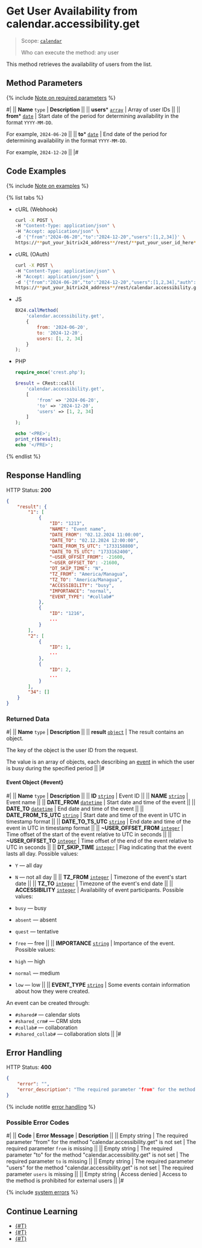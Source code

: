 # Get User Availability from calendar.accessibility.get

> Scope: [`calendar`](../../scopes/permissions.md)
>
> Who can execute the method: any user

This method retrieves the availability of users from the list.

## Method Parameters

{% include [Note on required parameters](../../../_includes/required.md) %}

#|
|| **Name**
`type` | **Description** ||
|| **users***
[`array`](../../data-types.md) | Array of user IDs ||
|| **from***
[`date`](../../data-types.md) | Start date of the period for determining availability in the format `YYYY-MM-DD`.

For example, `2024-06-20` ||
|| **to***
[`date`](../../data-types.md) | End date of the period for determining availability in the format `YYYY-MM-DD`.

For example, `2024-12-20`  ||
|#

## Code Examples

{% include [Note on examples](../../../_includes/examples.md) %}

{% list tabs %}

- cURL (Webhook)

    ```bash
    curl -X POST \
    -H "Content-Type: application/json" \
    -H "Accept: application/json" \
    -d '{"from":"2024-06-20","to":"2024-12-20","users":[1,2,34]}' \
    https://**put_your_bitrix24_address**/rest/**put_your_user_id_here**/**put_your_webhook_here**/calendar.accessibility.get
    ```

- cURL (OAuth)

    ```bash
    curl -X POST \
    -H "Content-Type: application/json" \
    -H "Accept: application/json" \
    -d '{"from":"2024-06-20","to":"2024-12-20","users":[1,2,34],"auth":"**put_access_token_here**"}' \
    https://**put_your_bitrix24_address**/rest/calendar.accessibility.get
    ```

- JS

    ```js
    BX24.callMethod(
        'calendar.accessibility.get',
        {
            from: '2024-06-20',
            to: '2024-12-20',
            users: [1, 2, 34]
        }
    );
    ```

- PHP

    ```php
    require_once('crest.php');

    $result = CRest::call(
        'calendar.accessibility.get',
        [
            'from' => '2024-06-20',
            'to' => '2024-12-20',
            'users' => [1, 2, 34]
        ]
    );

    echo '<PRE>';
    print_r($result);
    echo '</PRE>';
    ```

{% endlist %}

## Response Handling

HTTP Status: **200**

```json
{
    "result": {
        "1": [
            {
                "ID": "1213",
                "NAME": "Event name",
                "DATE_FROM": "02.12.2024 11:00:00",
                "DATE_TO": "02.12.2024 12:00:00",
                "DATE_FROM_TS_UTC": "1733158800",
                "DATE_TO_TS_UTC": "1733162400",
                "~USER_OFFSET_FROM": -21600,
                "~USER_OFFSET_TO": -21600,
                "DT_SKIP_TIME": "N",
                "TZ_FROM": "America/Managua",
                "TZ_TO": "America/Managua",
                "ACCESSIBILITY": "busy",
                "IMPORTANCE": "normal",
                "EVENT_TYPE": "#collab#"
            },
            {
                "ID": "1216",
                ...
            }
        ],
        "2": [
            {
                "ID": 1,
                ...
            },
            {
                "ID": 2,
                ...
            }
        ],
        "34": []
    }
}
```

### Returned Data

#|
|| **Name**
`type` | **Description** ||
|| **result**
[`object`](../../data-types.md) | The result contains an object.

The key of the object is the user ID from the request.

The value is an array of objects, each describing an [event](#event) in which the user is busy during the specified period ||
|#

#### Event Object {#event}

#|
|| **Name**
`type` | **Description** ||
|| **ID**
[`string`](../../data-types.md) | Event ID ||
|| **NAME**
[`string`](../../data-types.md) | Event name ||
|| **DATE_FROM**
[`datetime`](../../data-types.md) | Start date and time of the event ||
|| **DATE_TO**
[`datetime`](../../data-types.md) | End date and time of the event ||
|| **DATE_FROM_TS_UTC**
[`string`](../../data-types.md) | Start date and time of the event in UTC in timestamp format ||
|| **DATE_TO_TS_UTC**
[`string`](../../data-types.md) | End date and time of the event in UTC in timestamp format ||
|| **~USER_OFFSET_FROM**
[`integer`](../../data-types.md) | Time offset of the start of the event relative to UTC in seconds ||
|| **~USER_OFFSET_TO**
[`integer`](../../data-types.md) | Time offset of the end of the event relative to UTC in seconds ||
|| **DT_SKIP_TIME**
[`integer`](../../data-types.md) | Flag indicating that the event lasts all day. Possible values:
- `Y` — all day
- `N` — not all day ||
|| **TZ_FROM**
[`integer`](../../data-types.md) | Timezone of the event's start date ||
|| **TZ_TO**
[`integer`](../../data-types.md) | Timezone of the event's end date ||
|| **ACCESSIBILITY**
[`integer`](../../data-types.md) | Availability of event participants. Possible values:

- `busy` — busy
- `absent` — absent
- `quest` — tentative
- `free` — free ||
|| **IMPORTANCE**
[`string`](../../data-types.md) | Importance of the event. Possible values:

- `high` — high
- `normal` — medium
- `low` — low ||
|| **EVENT_TYPE**
[`string`](../../data-types.md) | Some events contain information about how they were created.

An event can be created through:

- `#shared#` — calendar slots
- `#shared_crm#` — CRM slots
- `#collab#` — collaboration
- `#shared_collab#` — collaboration slots ||
|#

## Error Handling

HTTP Status: **400**

```json
{
    "error": "",
    "error_description": "The required parameter "from" for the method "calendar.accessibility.get" is not set"
}
```

{% include notitle [error handling](../../../_includes/error-info.md) %}

### Possible Error Codes

#|
|| **Code** | **Error Message** | **Description** ||
|| Empty string | The required parameter "from" for the method "calendar.accessibility.get" is not set | The required parameter `from` is missing ||
|| Empty string | The required parameter "to" for the method "calendar.accessibility.get" is not set | The required parameter `to` is missing ||
|| Empty string | The required parameter "users" for the method "calendar.accessibility.get" is not set | The required parameter `users` is missing ||
|| Empty string | Access denied | Access to the method is prohibited for external users ||
|#

{% include [system errors](../../../_includes/system-errors.md) %}

## Continue Learning 

- [{#T}](./index.md)
- [{#T}](./calendar-meeting-status-get.md)
- [{#T}](./calendar-meeting-status-set.md)